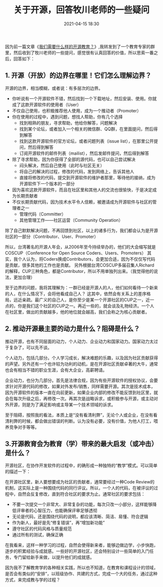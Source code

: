 ﻿---
layout: post
title:  "关于开源，回答牧川老师的一些疑问"
date:   2021-04-15 18:30
categories: Thinking IT
tags: OpenSource Education
---

因为前一篇文章《[我们需要什么样的开源教育？](/thinking/it/2021/04/04/What-kind-of-open-source-education-we-need.html)》,我转发到了一个教育专家的群里，然后收到了牧川老师的一些提问，感觉很有认真回答的价值，所以思索一番之后，回答如下：

## 1. 开源（开放）的边界在哪里！它们怎么理解边界？

开源的边界，相当模糊，或者说：有多层次的边界。

* 你听说有一个开源软件不错，然后找到一个下载地址，然后安装、使用。你就成了这款开源软件的使用者（User）
* 不仅自己使用，也积极推荐他人使用，成为一个推动者（Promoter）
* 你在使用的过程中，遇到问题，想找人帮助，你有几个选择
    * 找到相熟的朋友，寻求帮助，他给你解答，问题解决
    * 找到某个论坛，或者加入一个相关的微信群、QQ群，在里面提问，然后得到解答
    * 找到这款开源软件的官方论坛，或者问题列表（issue list），在那里公开提问，然后得到解答
    * 订阅开源软件的邮件列表（mailist），然后发邮件提问，然后得到解答
* 除了寻求帮助，因为你获得了全部的源代码，也可以自己尝试解决
    * 闷头解决，然后自己使用（此时与社区无关）
    * 将自己的解决的过程，修改的代码，发到网络上，告诉其他人
    * 直接将修改的代码，提交到开源软件的维护者那里，等待他的接纳，成为开源软件下一个版本的一部分
* 因为喜欢这款开源软件，而且在社区里和其他人的交流也很愉快，于是决定成为长期贡献者
* 不仅长期贡献代码，因为技术水平令人信赖，被邀请成为开源软件与社区的管理者之一
    * 管理代码（Committer）
    * 其他管理工作——社区运营（Community Operation）
    
除了自己默默解决问题，不再回馈到社区，以上的诸多行为，我们都会认为是开源社区的一部分（Contributor、User、Promoter）

所以，台湾著名的开源人年会，从2006年至今持续举办的，他们的大会缩写就是COSCUP（Conference for Open Source Coders、Users、Promoters）
其实，我个人认为，将Coders换成Contributors，会更加合适，因为不仅仅写代码是贡献，很多其他的工作也是贡献。
另外根据台湾COSCUP多届召集人Richard的解释，CUP三种角色，都是Contributor，所以不用单独列出来。（我觉得他的说法，更加合理）

至于边界的问题，我将其理解为：一群已经是开源人的人，他们如何看待一个新来的人，在什么情况下，会将他看成自己人？
这其中，依然会有关系上的差序格局，远近亲疏。最广义的自己人，是你至少是某一个开源社区的CUP之一，近一点的，你是我们这个社区的CUP之一。再近一些的，就会谈及礼物经济。一个人在社区里，做出的贡献越多，他的地位就会越高，我们会称之为核心贡献者。


## 2. 推动开源最主要的动力是什么？阻碍是什么？

推动开源，也有不同层面的动力，个人动力、企业动力和国家动力。国家动力太过于复杂了，可以先不谈。

个人动力，包括几部分。个人学习成长，解决难题的乐趣，以及因为社区贡献获得的声望。另外还有一个也许较为功利的动机，是在开源社区贡献卓著的大牛，通常也会有相当不错的职业生涯，会有大企业，高薪聘请。

企业动力，也分为几部分。首先是法律合规，因为有些开源软件的授权协议，会要求针对开源代码的修改，如果对外发布/销售，同样需要开源。其次是技术成本，因为开源软件的版本一直在向前更新，如果企业内部的修改不能反馈到社区里，就会在每次升级之后，再修改一次。再其次是战略诉求，或积极参与开源，或主动对外开源，则是为了满足影响或主导某一个技术领域的诉求。

至于阻碍，按照我的看法，本质上是“没有看清利弊”，无论个人或企业，在没有看清利弊的时候，都会做出错误的判断。认为没有必要，没有价值，为他人打工，喂养竞争对手等等。

## 3.开源教育会为教育（学）带来的最大启发（或冲击）是什么？

开源社区，在协作开发软件的过程中，的确形成一种独特的“教学”模式。可以简单的描述一下：

在开源社区里，新人要想要成为社区的贡献者，通常要经过一种Code Review的机制，这实际上是一种围绕代码的同行评议。所以，一个人的代码，在被评议的过程中，自然会反复修改，直到符合社区的要求为止。通常社区的要求包括：

* 不要一次提交一个非常大、非常复杂的功能，每次只改一小部分，这样能够降低评审者的心智压力，也能确保评审足够透彻
* 无论是代码，还是围绕代码的说明，都应该清晰、简洁、易懂、符合逻辑
* 作为新人，最好是先“修复错误”，再“增加新功能”
* 遵守社区的代码风格与质量规范
* 通过所有的测试，确保正确
  
在我看来，这样一种学习的过程，自然会使得新来者，能够边做边学，小步快跑，逐步的积累经验与成就感。一些好的开源社区，还会特别设计一些简单的入门任务，专门留给新手来做，以提升他们的成就感。

因为我不了解教育学的各种相关实践，所以也不知道，在教育和课程设计的领域，是否会有类似的“安排”，以班级协作、共建的方式，完成一个大的任务，通过这种方式，来完成教与学的过程？
